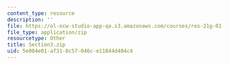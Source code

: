 ```yaml
---
content_type: resource
description: ''
file: https://ol-ocw-studio-app-qa.s3.amazonaws.com/courses/res-21g-01-kana-spring-2010/5e004e01af318c57046ce11844d404c4_Section3.zip
file_type: application/zip
resourcetype: Other
title: Section3.zip
uid: 5e004e01-af31-8c57-046c-e11844d404c4
---
```

